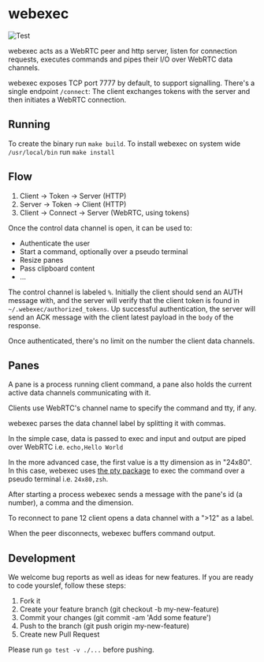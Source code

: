# webexec

![Test](https://github.com/tuzig/webexec/workflows/Test/badge.svg)

webexec acts as a WebRTC peer and http server, listen for connection requests,
executes commands and pipes their I/O over WebRTC data channels.

webexec exposes TCP port 7777 by default, to support signalling.
There's a single endpoint `/connect`: The client exchanges tokens with the
server and then initiates a WebRTC connection.

## Running

To create the binary run `make build`. To install webexec on system wide
`/usr/local/bin` run `make install`

## Flow

1. Client -> Token -> Server (HTTP)
2. Server -> Token -> Client (HTTP)
3. Client -> Connect -> Server (WebRTC, using tokens)

Once the control data channel is open, it can be used to:


- Authenticate the user
- Start a command, optionally over a pseudo terminal
- Resize panes
- Pass clipboard content
- ...

The control channel is labeled `%`. Initially the client should send an AUTH
message with, and the server will verify that the client token is found in
`~/.webexec/authorized_tokens`. Up successful authentication, the server will
send an ACK message with the client latest payload in the `body` of the
response.

Once authenticated, there's no limit on the number the client data channels.

## Panes

A pane is a process running client command, a pane also holds the current
active data channels communicating with it.

Clients use WebRTC's channel name to specify the command and tty, if any.

webexec parses the data channel label by splitting it with commas.

In the simple case, data is passed to exec and input and output are piped over
WebRTC i.e. `echo,Hello World`

In the more advanced case, the first value is a tty dimension as in "24x80".
In this case, webexec uses [the pty package](https://github.com/creack/pty) to
exec the command over a pseudo terminal  i.e. `24x80,zsh`.

After starting a process webexec sends a message with the pane's id (a number),
a comma and the dimension.

To reconnect to pane 12 client opens a data channel with a ">12" as a label.

When the peer disconnects, webexec buffers command output.

Development
-----------

We welcome bug reports as well as ideas for new features.
If you are ready to code yourslef, follow these steps:

1. Fork it
2. Create your feature branch (git checkout -b my-new-feature)
3. Commit your changes (git commit -am 'Add some feature')
4. Push to the branch (git push origin my-new-feature)
5. Create new Pull Request

Please run `go test -v ./...` before pushing.
